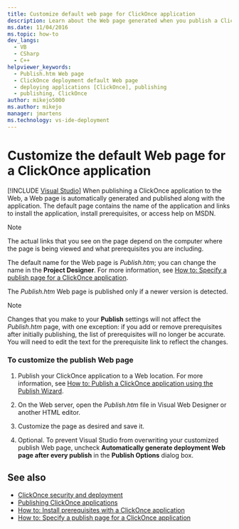 ```yaml
---
title: Customize default web page for ClickOnce application
description: Learn about the Web page generated when you publish a ClickOnce application to the Web, which contains the name of the application and other information.
ms.date: 11/04/2016
ms.topic: how-to
dev_langs: 
  - VB
  - CSharp
  - C++
helpviewer_keywords: 
  - Publish.htm Web page
  - ClickOnce deployment default Web page
  - deploying applications [ClickOnce], publishing
  - publishing, ClickOnce
author: mikejo5000
ms.author: mikejo
manager: jmartens
ms.technology: vs-ide-deployment
---
```

# Customize the default Web page for a ClickOnce application

 [!INCLUDE [Visual Studio](~/includes/applies-to-version/vs-windows-only.md)]
When publishing a ClickOnce application to the Web, a Web page is automatically generated and published along with the application. The default page contains the name of the application and links to install the application, install prerequisites, or access help on MSDN.

> [!NOTE]
> The actual links that you see on the page depend on the computer where the page is being viewed and what prerequisites you are including.

 The default name for the Web page is *Publish.htm*; you can change the name in the **Project Designer**. For more information, see [How to: Specify a publish page for a ClickOnce application](../deployment/how-to-specify-a-publish-page-for-a-clickonce-application.md).

 The *Publish.htm* Web page is published only if a newer version is detected.

> [!NOTE]
> Changes that you make to your **Publish** settings will not affect the *Publish.htm* page, with one exception: if you add or remove prerequisites after initially publishing, the list of prerequisites will no longer be accurate. You will need to edit the text for the prerequisite link to reflect the changes.

### To customize the publish Web page

1. Publish your ClickOnce application to a Web location. For more information, see [How to: Publish a ClickOnce application using the Publish Wizard](../deployment/how-to-publish-a-clickonce-application-using-the-publish-wizard.md).

2. On the Web server, open the *Publish.htm* file in Visual Web Designer or another HTML editor.

3. Customize the page as desired and save it.

4. Optional. To prevent Visual Studio from overwriting your customized publish Web page, uncheck **Automatically generate deployment Web page after every publish** in the **Publish Options** dialog box.

## See also
- [ClickOnce security and deployment](../deployment/clickonce-security-and-deployment.md)
- [Publishing ClickOnce applications](../deployment/publishing-clickonce-applications.md)
- [How to: Install prerequisites with a ClickOnce application](../deployment/how-to-install-prerequisites-with-a-clickonce-application.md)
- [How to: Specify a publish page for a ClickOnce application](../deployment/how-to-specify-a-publish-page-for-a-clickonce-application.md)